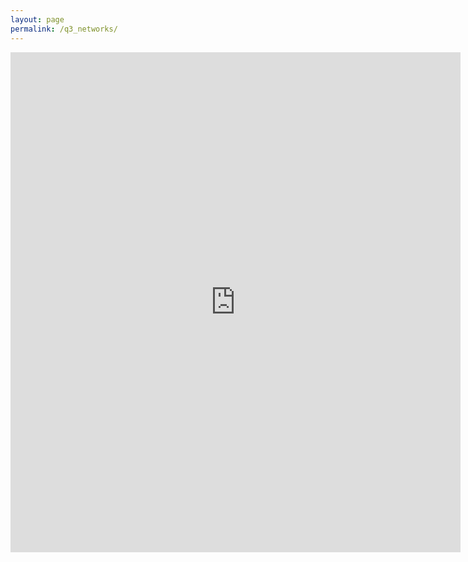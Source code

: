 ```yaml
---
layout: page
permalink: /q3_networks/
---
```

<iframe src="https://docs.google.com/forms/d/e/1FAIpQLSfLgThhoVJrjbi53Xjt4FM7LbgdtGbc6C7Fe0Oh-xKzCrbLMQ/viewform?embedded=true" width="720" height="800" frameborder="0" marginheight="0" marginwidth="0">Wird geladen...</iframe>
